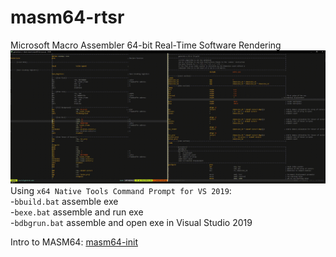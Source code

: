 # masm64-rtsr
Microsoft Macro Assembler 64-bit Real-Time Software Rendering  
![](https://github.com/IbrahimHindawi/masm64-rtsr/blob/main/23.gif)  
Using `x64 Native Tools Command Prompt for VS 2019`:  
-`bbuild.bat` assemble exe  
-`bexe.bat` assemble and run exe  
-`bdbgrun.bat` assemble and open exe in Visual Studio 2019  

Intro to MASM64: [masm64-init](https://github.com/IbrahimHindawi/masm64-init)

